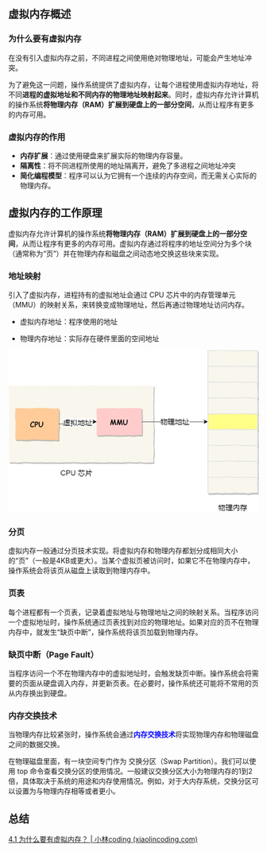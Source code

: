 ## 虚拟内存概述

### 为什么要有虚拟内存

在没有引入虚拟内存之前，不同进程之间使用绝对物理地址，可能会产生地址冲突。

为了避免这一问题，操作系统提供了虚拟内存，让每个进程使用虚拟内存地址，将不同**进程的虚拟地址和不同内存的物理地址映射起来**。同时，虚拟内存允许计算机的操作系统**将物理内存（RAM）扩展到硬盘上的一部分空间**，从而让程序有更多的内存可用。





### 虚拟内存的作用

- **内存扩展**：通过使用硬盘来扩展实际的物理内存容量。
- **隔离性**：将不同进程所使用的地址隔离开，避免了多进程之间地址冲突
- **简化编程模型**：程序可以认为它拥有一个连续的内存空间，而无需关心实际的物理内存。



## 虚拟内存的工作原理

虚拟内存允许计算机的操作系统**将物理内存（RAM）扩展到硬盘上的一部分空间**，从而让程序有更多的内存可用。虚拟内存通过将程序的地址空间分为多个块（通常称为“页”）并在物理内存和磁盘之间动态地交换这些块来实现。

### 地址映射

引入了虚拟内存，进程持有的虚拟地址会通过 CPU 芯片中的内存管理单元（MMU）的映射关系，来转换变成物理地址，然后再通过物理地址访问内存。

- 虚拟内存地址：程序使用的地址

- 物理内存地址：实际存在硬件里面的空间地址

![img](images/72ab76ba697e470b8ceb14d5fc5688d9.png)

### 分页

虚拟内存一般通过分页技术实现。将虚拟内存和物理内存都划分成相同大小的“页”（一般是4KB或更大）。当某个虚拟页被访问时，如果它不在物理内存中，操作系统会将该页从磁盘上读取到物理内存中。



### 页表

每个进程都有一个页表，记录着虚拟地址与物理地址之间的映射关系。当程序访问一个虚拟地址时，操作系统通过页表找到对应的物理地址。如果对应的页不在物理内存中，就发生“缺页中断”，操作系统将该页加载到物理内存。



### 缺页中断（Page Fault）

当程序访问一个不在物理内存中的虚拟地址时，会触发缺页中断。操作系统会将需要的页面从硬盘调入内存，并更新页表。在必要时，操作系统还可能将不常用的页从内存换出到硬盘。



### 内存交换技术

当物理内存比较紧张时，操作系统会通过<font color="blue">**内存交换技术**</font>将实现物理内存和物理磁盘之间的数据交换。



在物理磁盘里面，有一块空间专门作为 交换分区（Swap Partition）。我们可以使用 top 命令查看交换分区的使用情况。一般建议交换分区大小为物理内存的1到2倍，具体取决于系统的用途和内存使用情况。例如，对于大内存系统，交换分区可以设置为与物理内存相等或者更小。









## 总结

[4.1 为什么要有虚拟内存？ | 小林coding (xiaolincoding.com)](https://xiaolincoding.com/os/3_memory/vmem.html#虚拟内存)



